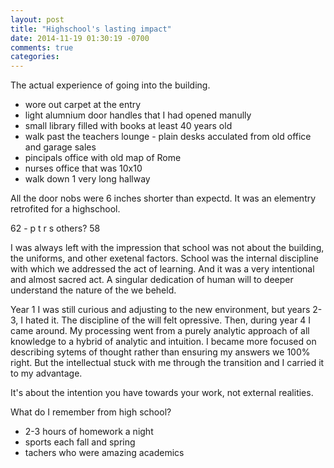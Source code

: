 ```yaml
---
layout: post
title: "Highschool's lasting impact"
date: 2014-11-19 01:30:19 -0700
comments: true
categories: 
---
```


The actual experience of going into the building.

- wore out carpet at the entry
- light alumnium door handles that I had opened manully 
- small library filled with books at least 40 years old
- walk past the teachers lounge - plain desks acculated from old office and garage sales
- pincipals office with old map of Rome
- nurses office that was 10x10
- walk down 1 very long hallway

All the door nobs were 6 inches shorter than expectd. It was an elementry retrofited for a highschool.

62 - 
p
t
r
s
others?
58

I was always left with the impression that school was not about the 
building, the uniforms, and other exetenal factors. School was the 
internal discipline with which we addressed the act of learning. And 
it was a very intentional and almost sacred act. A singular dedication 
of human will to deeper understand the nature of the we beheld.

Year 1 I was still curious and adjusting to the new environment, but
years 2-3, I hated it. The discipline of the will felt opressive. Then,
during year 4 I came around. My processing went from a purely analytic
approach of all knowledge to a hybrid of analytic and intuition. I 
became more focused on describing sytems of thought rather than ensuring
my answers we 100% right.  But the intellectual stuck with me through
the transition and I carried it to my advantage.

It's about the intention you have towards your work, not external realities.

What do I remember from high school?

- 2-3 hours of homework a night
- sports each fall and spring
- tachers who were amazing academics

